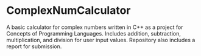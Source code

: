 # ComplexNumCalculator
A basic calculator for complex numbers written in C++ as a project for Concepts of Programming Languages. Includes addition, subtraction, multiplication, and division for user input values.  Repository also includes a report for submission.
